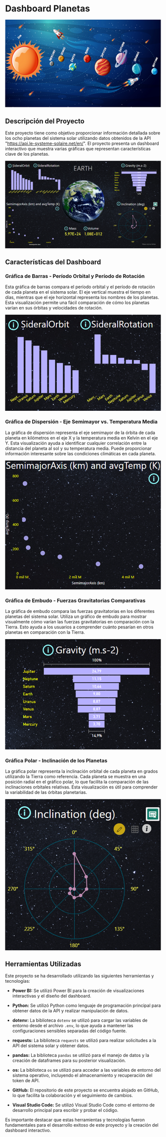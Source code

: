 # Dashboard Planetas
<p align="center">
  <img src="https://github.com/finixed060113/Dashboard_project/blob/main/images/dashplanet.jpg" alt="BARRAS">
</p>

## Descripción del Proyecto
Este proyecto tiene como objetivo proporcionar información detallada sobre los ocho planetas del sistema solar utilizando datos obtenidos de la API "https://api.le-systeme-solaire.net/en/". El proyecto presenta un dashboard interactivo que muestra varias gráficas que representan características clave de los planetas.

<p align="center">
  <img src="https://github.com/finixed060113/Dashboard_project/blob/main/images/sample.png" alt="BARRAS">
</p>

## Características del Dashboard
### Gráfica de Barras - Período Orbital y Período de Rotación
Esta gráfica de barras compara el período orbital y el período de rotación de cada planeta en el sistema solar. El eje vertical muestra el tiempo en días, mientras que el eje horizontal representa los nombres de los planetas. Esta visualización permite una fácil comparación de cómo los planetas varían en sus órbitas y velocidades de rotación.

<p align="center">
  <img src="https://github.com/finixed060113/Dashboard_project/blob/main/images/barrasrotayorb.png" alt="BARRAS">
</p>

### Gráfica de Dispersión - Eje Semimayor vs. Temperatura Media
La gráfica de dispersión representa el eje semimayor de la órbita de cada planeta en kilómetros en el eje X y la temperatura media en Kelvin en el eje Y. Esta visualización ayuda a identificar cualquier correlación entre la distancia del planeta al sol y su temperatura media. Puede proporcionar información interesante sobre las condiciones climáticas en cada planeta.

<p align="center">
  <img src="https://github.com/finixed060113/Dashboard_project/blob/main/images/barras_semimajor.png" alt="Dispersion">
</p>

### Gráfica de Embudo - Fuerzas Gravitatorias Comparativas
La gráfica de embudo compara las fuerzas gravitatorias en los diferentes planetas del sistema solar. Utiliza un gráfico de embudo para mostrar visualmente cómo varían las fuerzas gravitatorias en comparación con la Tierra. Esto ayuda a los usuarios a comprender cuánto pesarían en otros planetas en comparación con la Tierra.

<p align="center">
  <img src="https://github.com/finixed060113/Dashboard_project/blob/main/images/grav.png" alt="Gravedad">
</p>

### Gráfica Polar - Inclinación de los Planetas
La gráfica polar representa la inclinación orbital de cada planeta en grados utilizando la Tierra como referencia. Cada planeta se muestra en una posición radial en el gráfico polar, lo que facilita la comparación de las inclinaciones orbitales relativas. Esta visualización es útil para comprender la variabilidad de las órbitas planetarias.

<p align="center">
  <img src="https://github.com/finixed060113/Dashboard_project/blob/main/images/inclina.png" alt="Inclinacion">
</p>

## Herramientas Utilizadas

Este proyecto se ha desarrollado utilizando las siguientes herramientas y tecnologías:

- **Power BI:** Se utilizó Power BI para la creación de visualizaciones interactivas y el diseño del dashboard.

- **Python:** Se utilizó Python como lenguaje de programación principal para obtener datos de la API y realizar manipulación de datos.

- **dotenv:** La biblioteca `dotenv` se utilizó para cargar las variables de entorno desde el archivo `.env`, lo que ayuda a mantener las configuraciones sensibles separadas del código fuente.

- **requests:** La biblioteca `requests` se utilizó para realizar solicitudes a la API del sistema solar y obtener datos.

- **pandas:** La biblioteca `pandas` se utilizó para el manejo de datos y la creación de dataframes para su posterior visualización.

- **os:** La biblioteca `os` se utilizó para acceder a las variables de entorno del sistema operativo, incluyendo el almacenamiento y recuperación del token de API.

- **GitHub:** El repositorio de este proyecto se encuentra alojado en GitHub, lo que facilita la colaboración y el seguimiento de cambios.

- **Visual Studio Code:** Se utilizó Visual Studio Code como el entorno de desarrollo principal para escribir y probar el código.

Es importante destacar que estas herramientas y tecnologías fueron fundamentales para el desarrollo exitoso de este proyecto y la creación del dashboard interactivo.

